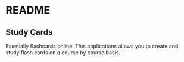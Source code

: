# README

## Study Cards

Essetially flashcards online. This applications allows you to create and study flash cards on a course by course basis.
